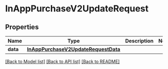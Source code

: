# InAppPurchaseV2UpdateRequest

## Properties
Name | Type | Description | Notes
------------ | ------------- | ------------- | -------------
**data** | [**InAppPurchaseV2UpdateRequestData**](InAppPurchaseV2UpdateRequestData.md) |  | 

[[Back to Model list]](../README.md#documentation-for-models) [[Back to API list]](../README.md#documentation-for-api-endpoints) [[Back to README]](../README.md)


